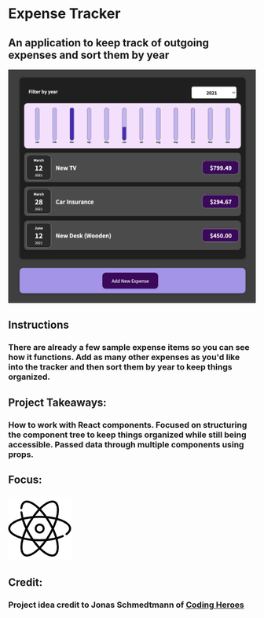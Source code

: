 # Expense Tracker
## An application to keep track of outgoing expenses and sort them by year
![Expense Tracker Preview](../../src/img/projects/previews/expense-tracker-preview.png)
## Instructions
### There are already a few sample expense items so you can see how it functions. Add as many other expenses as you'd like into the tracker and then sort them by year to keep things organized.
## Project Takeaways:
### How to work with React components. Focused on structuring the component tree to keep things organized while still being accessible. Passed data through multiple components using props.
## Focus:
### ![Atom Icon](../../src/img/atom.png)
## Credit:
### Project idea credit to Jonas Schmedtmann of [Coding Heroes](https://codingheroes.io/)